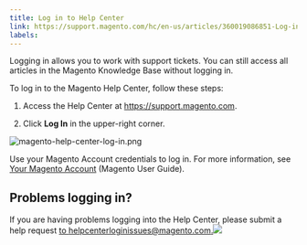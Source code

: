 ```yaml
---
title: Log in to Help Center
link: https://support.magento.com/hc/en-us/articles/360019086851-Log-in-to-Help-Center
labels: 
---
```


Logging in allows you to work with support tickets. You can still access all articles in the Magento Knowledge Base without logging in.

To log in to the Magento Help Center, follow these steps:

1. Access the Help Center at <https://support.magento.com>.

1. Click **Log In** in the upper-right corner.

![magento-help-center-log-in.png](https://support.magento.com/hc/article_attachments/360014757152/magento-help-center-log-in.png)

Use your Magento Account credentials to log in. For more information, see [Your Magento Account](http://docs.magento.com/m2/ee/user_guide/magento/magento-account.html) (Magento User Guide).

## Problems logging in?

If you are having problems logging into the Help Center, please submit a help request [to helpcenterloginissues@magento.com.![](https://jira.corp.magento.com/images/icons/mail_small.gif)](mailto:helpcenterloginissues@magento.com. "Follow link")

